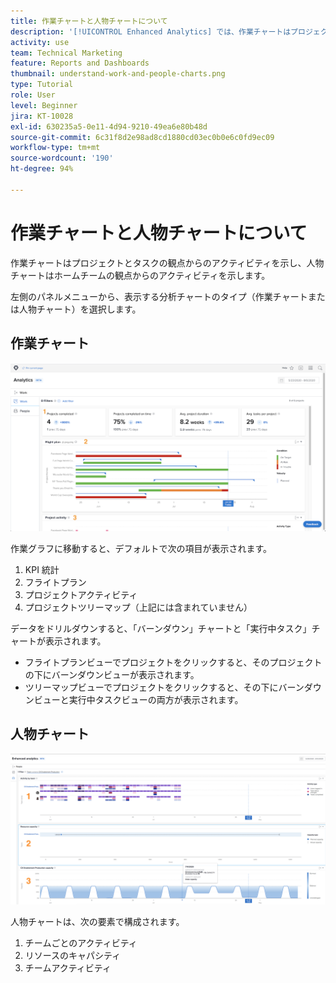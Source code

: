 ```yaml
---
title: 作業チャートと人物チャートについて
description: '[!UICONTROL Enhanced Analytics] では、作業チャートはプロジェクトとタスクの観点からのアクティビティを示し、人物チャートはホームチームの観点からのアクティビティを示します。'
activity: use
team: Technical Marketing
feature: Reports and Dashboards
thumbnail: understand-work-and-people-charts.png
type: Tutorial
role: User
level: Beginner
jira: KT-10028
exl-id: 630235a5-0e11-4d94-9210-49ea6e80b48d
source-git-commit: 6c31f8d2e98ad8cd1880cd03ec0b0e6c0fd9ec09
workflow-type: tm+mt
source-wordcount: '190'
ht-degree: 94%

---
```


# 作業チャートと人物チャートについて

作業チャートはプロジェクトとタスクの観点からのアクティビティを示し、人物チャートはホームチームの観点からのアクティビティを示します。

左側のパネルメニューから、表示する分析チャートのタイプ（作業チャートまたは人物チャート）を選択します。

## 作業チャート

![で [!UICONTROL Analytics] 機能を見つけている画像[!DNL Workfront Classic]](assets/section-1-1.png)

作業グラフに移動すると、デフォルトで次の項目が表示されます。

1. KPI 統計
1. フライトプラン
1. プロジェクトアクティビティ
1. プロジェクトツリーマップ（上記には含まれていません）

データをドリルダウンすると、「バーンダウン」チャートと「実行中タスク」チャートが表示されます。

* フライトプランビューでプロジェクトをクリックすると、そのプロジェクトの下にバーンダウンビューが表示されます。
* ツリーマップビューでプロジェクトをクリックすると、その下にバーンダウンビューと実行中タスクビューの両方が表示されます。

## 人物チャート

![で [!UICONTROL Analytics] 機能を見つけている画像[!DNL Workfront Classic]](assets/section-1-2.png)

人物チャートは、次の要素で構成されます。

1. チームごとのアクティビティ
1. リソースのキャパシティ
1. チームアクティビティ
